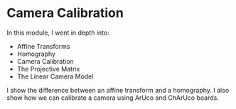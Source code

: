 # Camera Calibration
In this module, I went in depth into:
* Affine Transforms
* Homography
* Camera Calibration
* The Projective Matrix
* The Linear Camera Model

I show the difference between an affine transform and a homography. I also show how we can calibrate a camera using ArUco and ChArUco boards.
